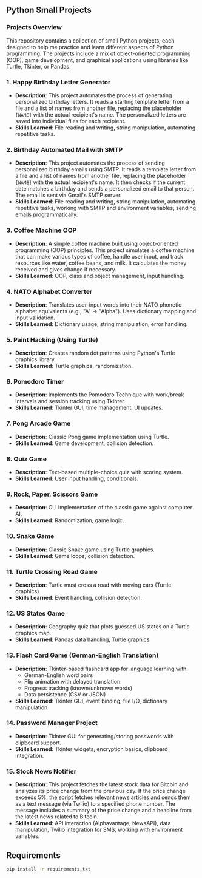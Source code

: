 ## **Python Small Projects**  

### **Projects Overview**  

This repository contains a collection of small Python projects, each designed to help me practice and learn different aspects of Python programming. The projects include a mix of object-oriented programming (OOP), game development, and graphical applications using libraries like Turtle, Tkinter, or Pandas.  

### **1. Happy Birthday Letter Generator**  
- **Description**: This project automates the process of generating personalized birthday letters. It reads a starting template letter from a file and a list of names from another file, replacing the placeholder `[NAME]` with the actual recipient's name. The personalized letters are saved into individual files for each recipient.  
- **Skills Learned**: File reading and writing, string manipulation, automating repetitive tasks.  

### **2. Birthday Automated Mail with SMTP**  
- **Description**: This project automates the process of sending personalized birthday emails using SMTP. It reads a template letter from a file and a list of names from another file, replacing the placeholder `[NAME]` with the actual recipient's name. It then checks if the current date matches a birthday and sends a personalized email to that person. The email is sent via Gmail's SMTP server.  
- **Skills Learned**: File reading and writing, string manipulation, automating repetitive tasks, working with SMTP and environment variables, sending emails programmatically.  

### **3. Coffee Machine OOP**  
- **Description**: A simple coffee machine built using object-oriented programming (OOP) principles. This project simulates a coffee machine that can make various types of coffee, handle user input, and track resources like water, coffee beans, and milk. It calculates the money received and gives change if necessary.  
- **Skills Learned**: OOP, class and object management, input handling.  

### **4. NATO Alphabet Converter**  
- **Description**: Translates user-input words into their NATO phonetic alphabet equivalents (e.g., "A" → "Alpha"). Uses dictionary mapping and input validation.  
- **Skills Learned**: Dictionary usage, string manipulation, error handling.  

### **5. Paint Hacking (Using Turtle)**  
- **Description**: Creates random dot patterns using Python's Turtle graphics library.  
- **Skills Learned**: Turtle graphics, randomization.  

### **6. Pomodoro Timer**  
- **Description**: Implements the Pomodoro Technique with work/break intervals and session tracking using Tkinter.  
- **Skills Learned**: Tkinter GUI, time management, UI updates.  

### **7. Pong Arcade Game**  
- **Description**: Classic Pong game implementation using Turtle.  
- **Skills Learned**: Game development, collision detection.  

### **8. Quiz Game**  
- **Description**: Text-based multiple-choice quiz with scoring system.  
- **Skills Learned**: User input handling, conditionals.  

### **9. Rock, Paper, Scissors Game**  
- **Description**: CLI implementation of the classic game against computer AI.  
- **Skills Learned**: Randomization, game logic.  

### **10. Snake Game**  
- **Description**: Classic Snake game using Turtle graphics.  
- **Skills Learned**: Game loops, collision detection.  

### **11. Turtle Crossing Road Game**  
- **Description**: Turtle must cross a road with moving cars (Turtle graphics).  
- **Skills Learned**: Event handling, collision detection.  

### **12. US States Game**  
- **Description**: Geography quiz that plots guessed US states on a Turtle graphics map.  
- **Skills Learned**: Pandas data handling, Turtle graphics.  

### **13. Flash Card Game (German-English Translation)**  
- **Description**: Tkinter-based flashcard app for language learning with:  
  - German-English word pairs  
  - Flip animation with delayed translation  
  - Progress tracking (known/unknown words)  
  - Data persistence (CSV or JSON)  
- **Skills Learned**: Tkinter GUI, event binding, file I/O, dictionary manipulation  

### **14. Password Manager Project**  
- **Description**: Tkinter GUI for generating/storing passwords with clipboard support.  
- **Skills Learned**: Tkinter widgets, encryption basics, clipboard integration.  

### **15. Stock News Notifier**  
- **Description**: This project fetches the latest stock data for Bitcoin and analyzes its price change from the previous day. If the price change exceeds 5%, the script fetches relevant news articles and sends them as a text message (via Twilio) to a specified phone number. The message includes a summary of the price change and a headline from the latest news related to Bitcoin.  
- **Skills Learned**: API interaction (Alphavantage, NewsAPI), data manipulation, Twilio integration for SMS, working with environment variables.  

## **Requirements**  
```sh
pip install -r requirements.txt
